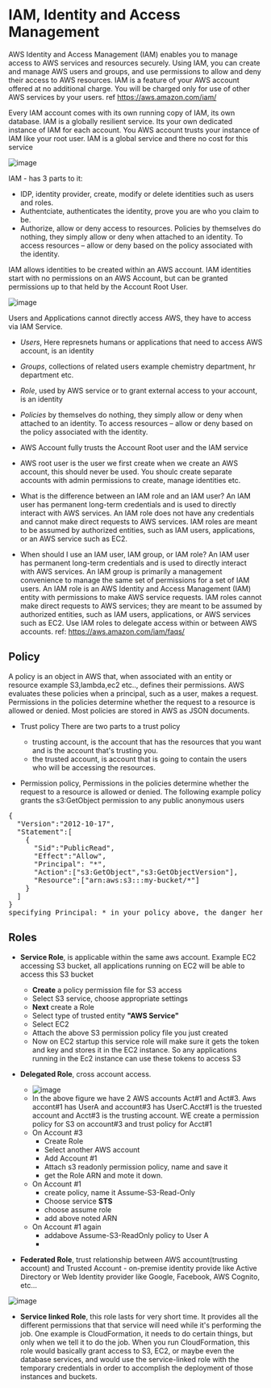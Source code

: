 # IAM, Identity and Access Management

AWS Identity and Access Management (IAM) enables you to manage access to AWS services and 
resources securely. Using IAM, you can create and manage AWS users and groups, and 
use permissions to allow and deny their access to AWS resources. IAM is a feature of your 
AWS account offered at no additional charge. You will be charged only for use of other 
AWS services by your users. ref https://aws.amazon.com/iam/


Every IAM account comes with its own running copy of IAM, its own database.
IAM is a globally resilient service. Its your own dedicated instance of IAM for each account.
You AWS account trusts your instance of IAM like your root user. IAM is a global service and
there no cost for this service

![image](https://user-images.githubusercontent.com/52529498/124613465-4104b480-de41-11eb-9df6-8033cdfb3fa6.png)

IAM - has 3 parts to it:
- IDP, identity provider, create, modify or delete identities such as users and roles. 
- Authentciate, authenticates the identity, prove you are who you claim to be.
- Authorize,  allow or deny access to resources. Policies by themselves do nothing, they simply allow or deny when attached to an identity. To access resources – allow or deny based on the policy associated with the identity.

IAM allows identities to be created within an AWS account. IAM identities start with no permissions on an AWS Account, but can be granted permissions up to that held by the Account Root User.

![image](https://user-images.githubusercontent.com/52529498/124683534-3a0a9000-de9b-11eb-868d-933a1babadf1.png)

Users and Applications cannot directly access AWS, they have to access via IAM Service.
- *Users*, Here represnets humans or applications that need to access AWS account, is an identity
- *Groups*, collections of related users example chemistry department, hr department etc.
- *Role*, used by AWS service or to grant external access to your account, is an identity
- *Policies* by themselves do nothing, they simply allow or deny when attached to an identity. To access resources – allow or deny based on the policy associated with the identity.
- AWS Account fully trusts the Account Root user and the IAM service
- AWS root user is the user we first create when we create an AWS account, this should never be used. You shoulc create separate accounts with admin permissions to create, manage identities etc.

- What is the difference between an IAM role and an IAM user?
An IAM user has permanent long-term credentials and is used to directly interact with AWS services. An IAM role does not have any credentials and cannot make direct requests to AWS services. IAM roles are meant to be assumed by authorized entities, such as IAM users, applications, or an AWS service such as EC2.
- When should I use an IAM user, IAM group, or IAM role?
An IAM user has permanent long-term credentials and is used to directly interact with AWS services. An IAM group is primarily a management convenience to manage the same set of permissions for a set of IAM users. An IAM role is an AWS Identity and Access Management (IAM) entity with permissions to make AWS service requests. IAM roles cannot make direct requests to AWS services; they are meant to be assumed by authorized entities, such as IAM users, applications, or AWS services such as EC2. Use IAM roles to delegate access within or between AWS accounts.
ref: https://aws.amazon.com/iam/faqs/

## Policy
A policy is an object in AWS that, when associated with an entity or resource example S3,lambda,ec2 etc.., defines their permissions. AWS evaluates these policies when a principal, such as a user, makes a request. Permissions in the policies determine whether the request to a resource is allowed or denied. Most policies are stored in AWS as JSON documents.
- Trust policy There are two parts to a trust policy
  - trusting account, is the account that has the resources that you want and is the account that's trusting you.
  - the trusted account, is account that is going to contain the users who will be accessing the resources. 
  
- Permission policy,  Permissions in the policies determine whether the request to a resource is allowed or denied. The following example policy 
grants the s3:GetObject permission to any public anonymous users
<pre>
{
  "Version":"2012-10-17",
  "Statement":[
    {
      "Sid":"PublicRead",
      "Effect":"Allow",
      "Principal": "*",
      "Action":["s3:GetObject","s3:GetObjectVersion"],
      "Resource":["arn:aws:s3:::my-bucket/*"]
    }
  ]
}
specifying Principal: * in your policy above, the danger here is that you’ve  authorized Any AWS Customer to access your bucket.
</pre>

## Roles
- **Service Role**, is applicable within the same aws account. Example EC2 accessing S3 bucket, all applications running on EC2 will be able to access this S3 bucket
  - **Create** a  policy permission file for S3  access
  - Select S3 service, choose appropriate settings
  - **Next** create a Role
  - Select type of trusted entity **"AWS Service"**
  - Select EC2
  - Attach the above S3 permission policy file you just created
  - Now on EC2 startup this service role will make sure  it gets the token and key and stores it in the EC2 instance. So any applications running in the Ec2 instance can use these tokens to access S3
  
  
- **Delegated Role**, cross account access.
  - ![image](https://user-images.githubusercontent.com/52529498/124752166-81be0580-def5-11eb-8ed4-f9302c7b1e64.png)
  - In the above figure we have 2 AWS accounts Act#1 and Act#3. Aws accont#1 has UserA and account#3 has UserC.Acct#1 is the truested account  and Acct#3 is the trusting account. WE create a permission policy for S3 on account#3 and trust policy for Acct#1
  - On Account #3
    - Create Role
    - Select another AWS account
    - Add Account #1
    - Attach s3 readonly permission policy, name and save it
    - get the Role ARN and mote it down.
  - On Account #1
    - create policy, name it Assume-S3-Read-Only
    - Choose service **STS**
    - choose assume role
    - add above noted ARN
  - On Account #1 again
    - addabove Assume-S3-ReadOnly policy to User A  
    - 

- **Federated Role**,  trust relationship between AWS account(trusting account) and Trusted Account - on-premise identity provide like Active Directory or Web Identity provider like Google, Facebook, AWS Cognito, etc...

![image](https://user-images.githubusercontent.com/52529498/124744426-bd080680-deec-11eb-87d0-b6b15dfad2aa.png)


- **Service linked Role**, this role lasts for very short time. It provides all the different permissions that that service will need while it's performing the job. One example is CloudFormation,  it needs to do certain things, but only when we tell it to do the job.  When you run CloudFormation, this role would basically grant access to S3, EC2, or maybe even the database services, and would use the service-linked role with the temporary credentials in order to accomplish the deployment of those instances and buckets.


